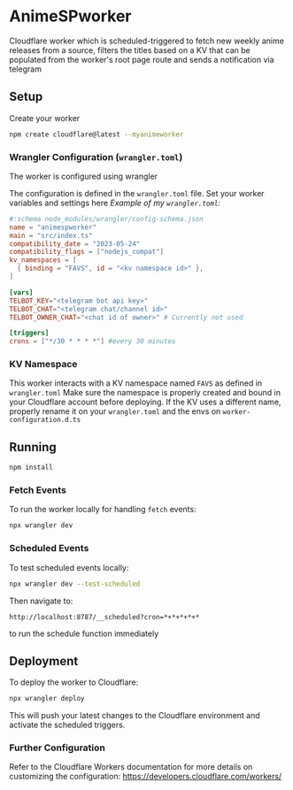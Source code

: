 # AnimeSPworker
Cloudflare worker which is scheduled-triggered to fetch new weekly anime releases from a source, filters the titles based on a KV that can be populated from the worker's root page route and sends a notification via telegram

## Setup

Create your worker

```bash
npm create cloudflare@latest --myanimeworker
```

### Wrangler Configuration (`wrangler.toml`)
The worker is configured using wrangler 


The configuration is defined in the `wrangler.toml` file. Set your worker variables and settings here
_Example of my `wrangler.toml`:_
```toml
#:schema node_modules/wrangler/config-schema.json
name = "animespworker"
main = "src/index.ts"
compatibility_date = "2023-05-24"
compatibility_flags = ["nodejs_compat"]
kv_namespaces = [
  { binding = "FAVS", id = "<kv namespace id>" },
]

[vars]
TELBOT_KEY="<telegram bot api key>"
TELBOT_CHAT="<telegram chat/channel id>"
TELBOT_OWNER_CHAT="<chat id of owner>" # Currently not used

[triggers]
crons = ["*/30 * * * *"] #every 30 minutes
```


### KV Namespace

This worker interacts with a KV namespace named `FAVS` as defined in `wrangler.toml` Make sure the namespace is properly created and bound in your Cloudflare account before deploying.
If the KV uses a different name, properly rename it on your `wrangler.toml` and the envs on `worker-configuration.d.ts`


## Running

```bash
npm install
```
### Fetch Events

To run the worker locally for handling `fetch` events:

```bash
npx wrangler dev
```

### Scheduled Events

To test scheduled events locally:

```bash
npx wrangler dev --test-scheduled
```
Then navigate to:
```
http://localhost:8787/__scheduled?cron=*+*+*+*+*
```
to run the schedule function immediately


## Deployment

To deploy the worker to Cloudflare:

```bash
npx wrangler deploy
```

This will push your latest changes to the Cloudflare environment and activate the scheduled triggers.

### Further Configuration

Refer to the Cloudflare Workers documentation for more details on customizing the configuration: https://developers.cloudflare.com/workers/